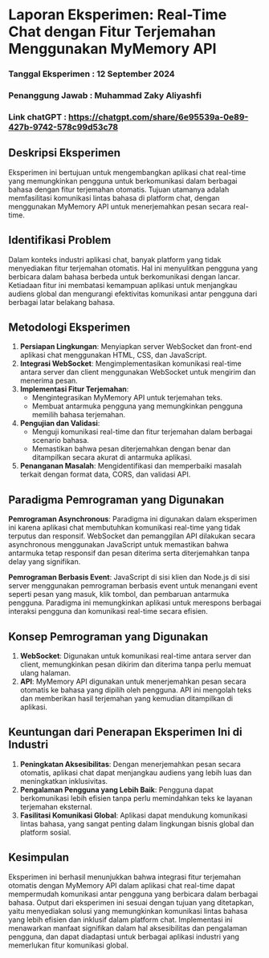 # Laporan Eksperimen: Real-Time Chat dengan Fitur Terjemahan Menggunakan MyMemory API
### Tanggal Eksperimen : 12 September 2024
### Penanggung Jawab : Muhammad Zaky Aliyashfi
### Link chatGPT : https://chatgpt.com/share/6e95539a-0e89-427b-9742-578c99d53c78

## Deskripsi Eksperimen
Eksperimen ini bertujuan untuk mengembangkan aplikasi chat real-time yang memungkinkan pengguna untuk berkomunikasi dalam berbagai bahasa dengan fitur terjemahan otomatis. Tujuan utamanya adalah memfasilitasi komunikasi lintas bahasa di platform chat, dengan menggunakan MyMemory API untuk menerjemahkan pesan secara real-time.

## Identifikasi Problem
Dalam konteks industri aplikasi chat, banyak platform yang tidak menyediakan fitur terjemahan otomatis. Hal ini menyulitkan pengguna yang berbicara dalam bahasa berbeda untuk berkomunikasi dengan lancar. Ketiadaan fitur ini membatasi kemampuan aplikasi untuk menjangkau audiens global dan mengurangi efektivitas komunikasi antar pengguna dari berbagai latar belakang bahasa.

## Metodologi Eksperimen
1. **Persiapan Lingkungan**: Menyiapkan server WebSocket dan front-end aplikasi chat menggunakan HTML, CSS, dan JavaScript.
2. **Integrasi WebSocket**: Mengimplementasikan komunikasi real-time antara server dan client menggunakan WebSocket untuk mengirim dan menerima pesan.
3. **Implementasi Fitur Terjemahan**:
   - Mengintegrasikan MyMemory API untuk terjemahan teks.
   - Membuat antarmuka pengguna yang memungkinkan pengguna memilih bahasa terjemahan.
4. **Pengujian dan Validasi**:
   - Menguji komunikasi real-time dan fitur terjemahan dalam berbagai scenario bahasa.
   - Memastikan bahwa pesan diterjemahkan dengan benar dan ditampilkan secara akurat di antarmuka aplikasi.
5. **Penanganan Masalah**: Mengidentifikasi dan memperbaiki masalah terkait dengan format data, CORS, dan validasi API.

## Paradigma Pemrograman yang Digunakan
**Pemrograman Asynchronous**: Paradigma ini digunakan dalam eksperimen ini karena aplikasi chat membutuhkan komunikasi real-time yang tidak terputus dan responsif. WebSocket dan pemanggilan API dilakukan secara asynchronous menggunakan JavaScript untuk memastikan bahwa antarmuka tetap responsif dan pesan diterima serta diterjemahkan tanpa delay yang signifikan.

**Pemrograman Berbasis Event**: JavaScript di sisi klien dan Node.js di sisi server menggunakan pemrograman berbasis event untuk menangani event seperti pesan yang masuk, klik tombol, dan pembaruan antarmuka pengguna. Paradigma ini memungkinkan aplikasi untuk merespons berbagai interaksi pengguna dan komunikasi real-time secara efisien.

## Konsep Pemrograman yang Digunakan
1. **WebSocket**: Digunakan untuk komunikasi real-time antara server dan client, memungkinkan pesan dikirim dan diterima tanpa perlu memuat ulang halaman.
2. **API**: MyMemory API digunakan untuk menerjemahkan pesan secara otomatis ke bahasa yang dipilih oleh pengguna. API ini mengolah teks dan memberikan hasil terjemahan yang kemudian ditampilkan di aplikasi.

## Keuntungan dari Penerapan Eksperimen Ini di Industri
1. **Peningkatan Aksesibilitas**: Dengan menerjemahkan pesan secara otomatis, aplikasi chat dapat menjangkau audiens yang lebih luas dan meningkatkan inklusivitas.
2. **Pengalaman Pengguna yang Lebih Baik**: Pengguna dapat berkomunikasi lebih efisien tanpa perlu memindahkan teks ke layanan terjemahan eksternal.
3. **Fasilitasi Komunikasi Global**: Aplikasi dapat mendukung komunikasi lintas bahasa, yang sangat penting dalam lingkungan bisnis global dan platform sosial.

## Kesimpulan
Eksperimen ini berhasil menunjukkan bahwa integrasi fitur terjemahan otomatis dengan MyMemory API dalam aplikasi chat real-time dapat mempermudah komunikasi antar pengguna yang berbicara dalam berbagai bahasa. Output dari eksperimen ini sesuai dengan tujuan yang ditetapkan, yaitu menyediakan solusi yang memungkinkan komunikasi lintas bahasa yang lebih efisien dan inklusif dalam platform chat. Implementasi ini menawarkan manfaat signifikan dalam hal aksesibilitas dan pengalaman pengguna, dan dapat diadaptasi untuk berbagai aplikasi industri yang memerlukan fitur komunikasi global.
